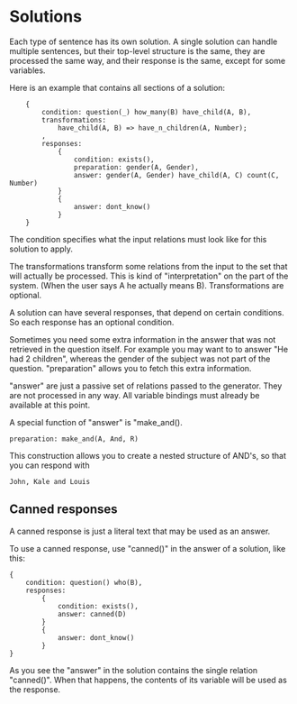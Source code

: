 # Solutions

Each type of sentence has its own solution. A single solution can handle multiple sentences, but their top-level
structure is the same, they are processed the same way, and their response is the same, except for some variables.

Here is an example that contains all sections of a solution:

~~~
    {
        condition: question(_) how_many(B) have_child(A, B),
        transformations: 
            have_child(A, B) => have_n_children(A, Number);
        ,
        responses: 
            {
                condition: exists(),
                preparation: gender(A, Gender),
                answer: gender(A, Gender) have_child(A, C) count(C, Number)
            }
            {
                answer: dont_know()
            }
    }
~~~

The condition specifies what the input relations must look like for this solution to apply.

The transformations transform some relations from the input to the set that will actually be processed. This is kind of
"interpretation" on the part of the system. (When the user says A he actually means B). Transformations are optional.

A solution can have several responses, that depend on certain conditions. So each response has an optional condition.

Sometimes you need some extra information in the answer that was not retrieved in the question itself. For example you
may want to to answer "He had 2 children", whereas the gender of the subject was not part of the question. "preparation"
allows you to fetch this extra information.

"answer" are just a passive set of relations passed to the generator. They are not processed in any way. All variable bindings must already be available at this point.

A special function of "answer" is "make_and().

    preparation: make_and(A, And, R)

This construction allows you to create a nested structure of AND's, so that you can respond with

    John, Kale and Louis

## Canned responses

A canned response is just a literal text that may be used as an answer.

To use a canned response, use "canned()" in the answer of a solution, like this:

    {
        condition: question() who(B),
        responses: 
            {
                condition: exists(),
                answer: canned(D)
            }
            {
                answer: dont_know()
            }
    }

As you see the "answer" in the solution contains the single relation "canned()". When that happens, the contents of its variable will be used as the response.